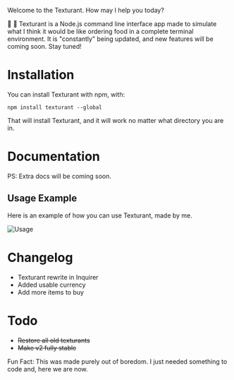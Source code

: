 Welcome to the Texturant. How may I help you today?

🍔 🍟 Texturant is a Node.js command line interface app made to simulate what I think it would be like ordering food in a complete terminal environment.
It is "constantly" being updated, and new features will be coming soon. Stay tuned!

# Installation
You can install Texturant with npm, with:

`npm install texturant --global`

That will install Texturant, and it will work no matter what directory you are in.


# Documentation
PS: Extra docs will be coming soon.


## Usage Example
Here is an example of how you can use Texturant, made by me.

![Usage](https://skullbite.is-for.me/i/6mtmta57.gif)

# Changelog
+ Texturant rewrite in Inquirer
+ Added usable currency
+ Add more items to buy


# Todo
+ ~~Restore all old texturants~~
+ ~~Make v2 fully stable~~


Fun Fact: This was made purely out of boredom. I just needed something to code and, here we are now.